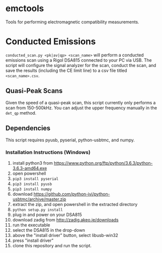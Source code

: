 # emctools
Tools for performing electromagnetic compatibility measurements.

# Conducted Emissions
`conducted_scan.py <pk|av|qp> <scan_name>` will perform a conducted emissions scan using a Rigol DSA815 connected to your PC via USB.
The script will configure the signal analyzer for the scan, conduct the scan, and save the results (including the CE limit line) to a csv file titled `<scan_name>.csv`.

## Quasi-Peak Scans
Given the speed of a quasi-peak scan, this script currently only performs a scan from 150-500kHz. You can adjust the upper frequency manually in the `det_qp` method.

## Dependencies
This script requires pyusb, pyserial, python-usbtmc, and numpy.

### Installation Instructions (Windows)
1. install python3 from https://www.python.org/ftp/python/3.6.3/python-3.6.3-amd64.exe
2. open powershell
3. `pip3 install pyserial`
4. `pip3 install pyusb`
5. `pip3 install numpy`
6. download https://github.com/python-ivi/python-usbtmc/archive/master.zip
7. extract the zip, and open powershell in the extracted directory
8. `python setup.py install`
9. plug in and power on your DSA815
10. download zadig from http://zadig.akeo.ie/downloads
11. run the executable
12. select the DSA815 in the drop-down
13. above the "install driver" button, select libusb-win32
14. press "install driver"
15. clone this repository and run the script.
